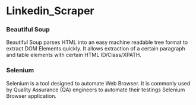 # Linkedin_Scraper

### Beautiful Soup

Beautiful Soup parses HTML into an easy machine readable tree format to extract DOM Elements quickly. It allows extraction of a certain paragraph and table elements with certain HTML ID/Class/XPATH.

### Selenium

Selenium is a tool designed to automate Web Browser. It is commonly used by Quality Assurance (QA) engineers to automate their testings Selenium Browser application.
